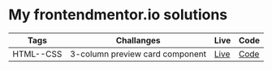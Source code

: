 # My frontendmentor.io solutions


| Tags  | Challanges | Live|  Code|
| --- | -- |  -- | --  | 
| HTML--CSS      |  3-column preview card component | [Live](https://laughing-lamport-44fe2f.netlify.app/) | [Code](https://github.com/imlohit/Frontendmentor_challenges/tree/main/3-column-preview-card-component-main)

